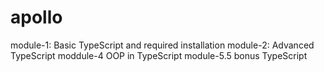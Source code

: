 # apollo

module-1:
Basic TypeScript and required installation
module-2:
Advanced TypeScript
moddule-4
OOP in TypeScript
module-5.5
bonus TypeScript

